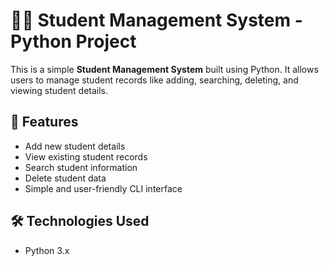 # 🧑‍🎓 Student Management System - Python Project

This is a simple **Student Management System** built using Python. It allows users to manage student records like adding, searching, deleting, and viewing student details.

## 📌 Features

- Add new student details
- View existing student records
- Search student information
- Delete student data
- Simple and user-friendly CLI interface

## 🛠️ Technologies Used

- Python 3.x
